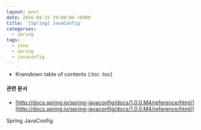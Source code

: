 ```yaml
---
layout: post
date: 2016-04-15 19:09:00 +0900
title: '[Spring] JavaConfig'
categories:
  - spring
tags:
  - java
  - spring
  - javaconfig
---
```


* Kramdown table of contents
{:toc .toc}

#### 관련 문서

- [http://docs.spring.io/spring-javaconfig/docs/1.0.0.M4/reference/html/](http://docs.spring.io/spring-javaconfig/docs/1.0.0.M4/reference/html/)


Spring JavaConfig
